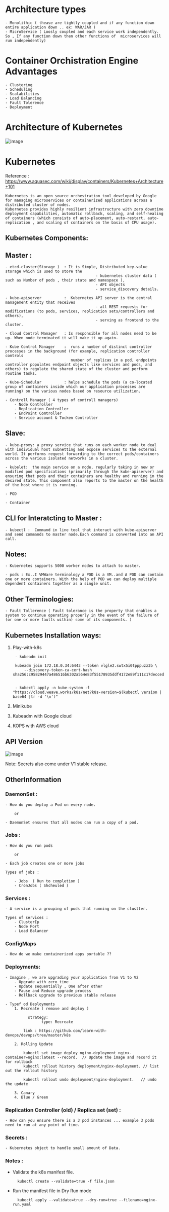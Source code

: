 # Architecture types 
	- Monolithic ( thease are tightly coupled and if any function down entire application down .. ex: WAR/JAR )
	- MicroService ( Loosly coupled and each service work independently. So , If any function down then other functions of  microservices will run independently)

# Container Orchistration Engine Advantages

	- Clustering
	- Scheduling
	- Scalabilities
	- Load Balancing
	- Fault Tolerence
	- Deployment
	
# Architecture of Kubernetes
![image](https://github.com/learn-with-devops/devops/blob/master/k8s/kubernetes/images/k8s_architecture.jpg)
# Kubernetes

Reference : https://www.aquasec.com/wiki/display/containers/Kubernetes+Architecture+101

	Kubernetes is an open source orchestration tool developed by Google for managing microservices or containerized applications across a distributed cluster of nodes. 
	Kubernetes provides highly resilient infrastructure with zero downtime deployment capabilities, automatic rollback, scaling, and self-healing of containers (which consists of auto-placement, auto-restart, auto-replication , and scaling of containers on the basis of CPU usage).

Kubernetes Components:
-----------------------

Master :
--------

	- etcd-cluster(Storage )  : It is Simple, Distributed key-value storage which is used to store the 
											- kubernetes cluster data ( such as Number of pods , their state and namespace ), 
											- API objects
											- service_discovery details.
	
	- kube-apiserver          :  Kubernetes API server is the central management entity that receives 
											- all REST requests for modifications (to pods, services, replication sets/controllers and others), 
											- serving as frontend to the cluster.
											
	- Cloud Control Manager   : Is responsible for all nodes need to be up. When node terminated it will make it up again.
	
	- Kube Control Manager    :  runs a number of distinct controller processes in the background (for example, replication controller controls 
	                             number of replicas in a pod, endpoints controller populates endpoint objects like services and pods, and others) to regulate the shared state of the cluster and perform routine tasks.
								 
	- Kube-Schedular          : helps schedule the pods (a co-located group of containers inside which our application processes are running) on the various nodes based on resource utilization.
	
	- Controll Manager ( 4 types of controll managers)
		- Node Controller
		- Replication Controller
		- EndPoint Comtroller
		- Service account & Tocken Controller
		
	
Slave: 
-------

	- kube-proxy: a proxy service that runs on each worker node to deal with individual host subnetting and expose services to the external world. It performs request forwarding to the correct pods/containers across the various isolated networks in a cluster.
	
	- kubelet:  the main service on a node, regularly taking in new or modified pod specifications (primarily through the kube-apiserver) and ensuring that pods and their containers are healthy and running in the desired state. This component also reports to the master on the health of the host where it is running.
	
	- POD
	
	- Container
	
CLI for Interatcting to Master :
--------------------------------

	- kubectl :  Command in line tool that interact with kube-apiserver and send commands to master node.Each command is converted into an API call.



Notes: 
------

 	- Kubernetes supports 5000 worker nodes to attach to master.
	
	- pods : Ex..I VMWare terminology a POD is a VM..and A POD can contain one or more containers. With the help of POD we can deploy multiple dependent containers together as a single unit. 
	
	
Other Terminologies:
--------------------

	- Fault Tollerence ( Fault tolerance is the property that enables a system to continue operating properly in the event of the failure of (or one or more faults within) some of its components. )
	

Kubernetes Installation ways:
-----------------------------

1. Play-with-k8s 

		- kubeadm init

		kubeadm join 172.18.0.34:6443 --token vlgle2.swtx5i0tpppuzz3b \
		    --discovery-token-ca-cert-hash sha256:c95829447a486516b6302a564e83f55178935ddf4172e89f111c17decced82a0


		- kubectl apply -n kube-system -f  "https://cloud.weave.works/k8s/net?k8s-version=$(kubectl version | base64 |tr -d '\n')"

2. Minikube

3. Kubeadm with Google cloud

4. KOPS with AWS cloud

API Version
--------------------
![image](https://github.com/learn-with-devops/devops/blob/master/k8s/kubernetes/images/apiversion.PNG)

Note: 
	Secrets also come under V1 stable release.



OtherInformation 
--------------------

### DaemonSet :

	- How do you deploy a Pod on every node.
		
		or
		
	- DaemonSet ensures that all nodes can run a copy of a pod.

### Jobs :

	- How do you run pods
	
		or
		 
	- Each job creates one or more jobs
	
	Types of jobs :
	
		- Jobs  ( Run to completion )
		- CronJobs ( Shcheuled )
		
### Services :

	- A service is a grouping of pods that running on the clustter.
	
	Types of services :
		- ClusterIp
		- Node Port
		- Load Balancer
		
### ConfigMaps
	
	- How do we make containerized apps portable ??
	
### Deployments:

	- Imagine , we are upgrading your application from V1 to V2
		- Upgrade with zero time
		- Update sequentially , One after other
		- Pause and Reduce upgrade process
		- Rollback upgrade to previous stable release
		
	- Typef od Deployments
		1. Recreate ( remove and deploy )
			
			  strategy:
    				type: Recreate
				
			link : https://github.com/learn-with-devops/devops/tree/master/k8s
			
		2. Rolling Update
		
			kubectl set image deploy nginx-deployment nginx-container=nginx:latest --record.  // Update the image and record it for rollback
			kubectl rollout history deployment/nginx-deployment. // list out the rollout history
			
			kubectl rollout undo deployment/nginx-deployment.   // undo the update
			
		3. Canary
		4. Blue / Green

### Replication Controller (old) / Replica set (set) :
	
	- How can you ensure there is a 3 pod instances ... example 3 pods need to run at any point of time.
	
### Secrets : 
	
	- Kubernetes object to handle small amount of Data.
	
### Notes :

- Validate the k8s manifest file.
	
		kubectl create --validate=true -f file.json
	
- Run the manifest file in Dry Run mode

		kubectl apply --validate=true --dry-run=true --filename=nginx-run.yaml
	
	
